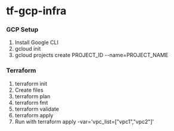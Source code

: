 # tf-gcp-infra

### GCP Setup
1. Install Google CLI
2. gcloud init
3. gcloud projects create PROJECT_ID --name=PROJECT_NAME

### Terraform 
1. terraform init
2. Create files
3. terraform plan
4. terraform fmt
5. terraform validate
6. terraform apply
7. Run with terraform apply -var='vpc_list=["vpc1","vpc2"]'
